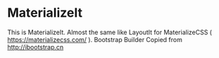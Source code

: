 # MaterializeIt
This is MaterializeIt. Almost the same like LayoutIt for MaterializeCSS ( https://materializecss.com/ ). Bootstrap Builder Copied from http://ibootstrap.cn 
